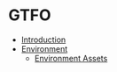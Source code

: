 # GTFO

* [Introduction](README.md)
* [Environment](/environment/README.md)
  * [Environment Assets](/environment/assets/README.md "Environment Assets")



